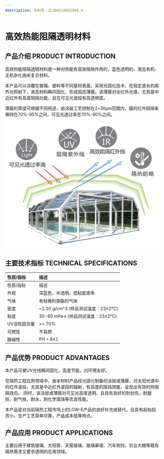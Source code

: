 ```yaml
---
description: 专利号：ZL200510042899.4
---
```


# 高效热能阻隔透明材料

## 产品介绍 PRODUCT INTRODUCTION

高效热能阻隔透明材料是一种对热能有高效阻隔作用的，蓝色透明的，液态有机-无机杂化纳米复合材料。

本产品可以涂覆在玻璃、塑料等不同基材表面，采用光固化技术，在规定波长的紫外光照射下，液态材料瞬间固化，形成固态薄膜。该薄膜对全红外光谱，尤其是中近红外有高度阻隔功能，且在可见光波段有高透明度。

薄膜的厚度可根据不同用途，由涂装工艺控制在2~30µm范围内，膜的红外阻隔率保持在70%-95%之间，可见光透过率在70%-90%之间。

![PRODUCT-TMB-401L](../.gitbook/assets/product-TMB-401L-pi.png)

## 主要技术指标 TECHNICAL SPECIFICATIONS

| 性质/指标 | 描述 |
| :--- | :--- |
| 性质/指标 | 描述 |
| 外观 | 深蓝色，半透明，低粘度液体 |
| 气味 | 有轻微的类酯的气味 |
| 密度 | ~1.20 g/cm^3 (样品测试温度：23±2℃) |
| 粘度 | 30-80 mPa·s (样品测试温度：23±2℃) |
| UV活性固含量 | >= 70% |
| 可燃性 | 不易燃 |
| 酸碱性 | PH = 6±1 |

## 产品优势 PRODUCT ADVANTAGES

本产品可被UV光线瞬间固化，高度节能，对环境友好。

在隔热工程应用领域中，由本材料产品经光固化制备的涂层或薄膜，对太阳光谱中的红外波段，尤其是中近红外波段的辐射，有高度的阻挡效能，呈现出有效的热阻隔效应。
同时，该涂层或薄膜对可见光高度透明，且具有良好的耐划伤，耐磨损，耐气候，耐水，耐化学腐蚀等优良性能。

本产品是对当前隔热工程市场上的LOW-E产品的良好补充或替代，且具有起始投资小，生产工艺简单可靠，产品成本低等特点。

## 产品应用 PRODUCT APPLICATIONS

主要应用于建筑玻璃、太阳房、天窗玻璃、玻璃幕墙、汽车侧挡，农业大棚等既有隔热需求又要求透明的应用领域。
